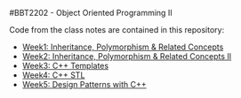 #BBT2202 - Object Oriented Programming II

Code from the class notes are contained in this repository:
* [Week1: Inheritance, Polymorphism & Related Concepts](https://github.com/anyamu/bbt2202/tree/master/week1)
* [Week2: Inheritance, Polymorphism & Related Concepts II](https://github.com/anyamu/bbt2202/tree/master/week2)
* [Week3: C++ Templates](https://github.com/anyamu/bbt2202/tree/master/week3)
* [Week4: C++ STL](https://github.com/anyamu/bbt2202/tree/master/week4)
* [Week5: Design Patterns with C++](https://github.com/anyamu/bbt2202/tree/master/week5)
